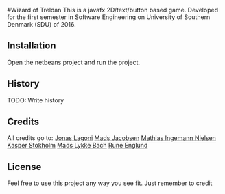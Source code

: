 #Wizard of Treldan
This is a javafx 2D/text/button based game. Developed for the first semester in Software Engineering on University of Southern Denmark (SDU) of 2016.
## Installation
Open the netbeans project and run the project.
## History
TODO: Write history
## Credits
All credits go to:
[Jonas Lagoni](https://github.com/jonaslagoni/)
[Mads Jacobsen](https://github.com/MemmoSJ)
[Mathias Ingemann Nielsen](https://github.com/mathn16/)
[Kasper Stokholm](https://github.com/KasperStokholm/)
[Mads Lykke Bach](https://github.com/MadsLB/)
[Rune Englund](https://github.com/runeenglund/)
## License
Feel free to use this project any way you see fit. Just remember to credit
